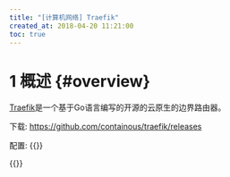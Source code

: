 ```yaml
---
title: "[计算机网络] Traefik"
created_at: 2018-04-20 11:21:00
toc: true
---
```


# 1 概述 {#overview}

[Traefik](https://docs.traefik.io/)是一个基于Go语言编写的开源的云原生的边界路由器。

下载: <https://github.com/containous/traefik/releases>

配置:
{{<highlight-file file="traefik.yml" lang="yml">}}

{{<highlight-file file="dynamic.yml" lang="yml">}}
